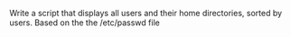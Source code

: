 Write a script that displays all users and their home directories, sorted by users.
Based on the the /etc/passwd file
